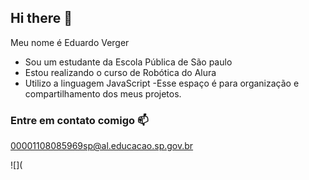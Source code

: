 ## Hi there 👋


Meu nome é Eduardo Verger

- Sou um estudante da Escola Pública de São paulo
- Estou realizando o curso de Robótica do Alura
- Utilizo a linguagem JavaScript
-Esse espaço é para organização e compartilhamento dos meus projetos.

### Entre em contato comigo 📫

00001108085969sp@al.educacao.sp.gov.br


![](
